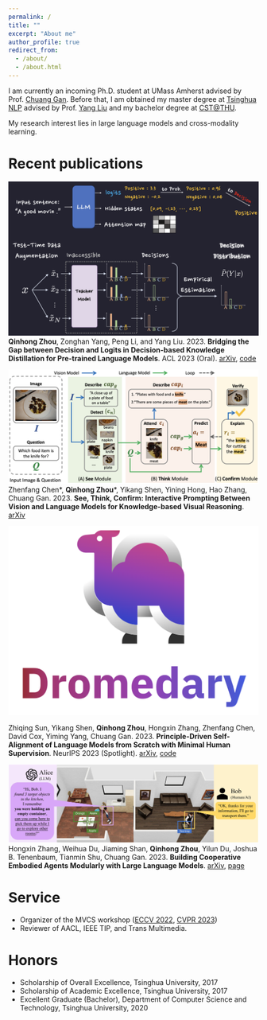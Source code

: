 ```yaml
---
permalink: /
title: ""
excerpt: "About me"
author_profile: true
redirect_from: 
  - /about/
  - /about.html
---
```


I am currently an incoming Ph.D. student at UMass Amherst advised by Prof. [Chuang Gan](https://people.csail.mit.edu/ganchuang/). Before that, I am obtained my master degree at [Tsinghua NLP](http://nlp.csai.tsinghua.edu.cn/) advised by Prof. [Yang Liu](http://nlp.csai.tsinghua.edu.cn/~ly/) and my bachelor degree at [CST@THU](https://www.cs.tsinghua.edu.cn/csen/).

My research interest lies in large language models and cross-modality learning.

Recent publications
======
![DBKD](../images/dbkd.png)
**Qinhong Zhou**, Zonghan Yang, Peng Li, and Yang Liu. 2023. **Bridging the Gap between Decision and Logits in Decision-based Knowledge Distillation for Pre-trained Language Models**. ACL 2023 (Oral). [arXiv](https://arxiv.org/abs/2306.08909), [code](https://github.com/zhouqqhh/DBKD-PLM)

![VisualCoT](../images/visualCoT.png)
Zhenfang Chen\*, **Qinhong Zhou**\*, Yikang Shen, Yining Hong, Hao Zhang, Chuang Gan. 2023. **See, Think, Confirm: Interactive Prompting Between Vision and Language Models for Knowledge-based Visual Reasoning**. [arXiv](https://arxiv.org/abs/2301.05226)

![Dromedary](../images/dromedary.png)

Zhiqing Sun, Yikang Shen, **Qinhong Zhou**, Hongxin Zhang, Zhenfang Chen, David Cox, Yiming Yang, Chuang Gan. 2023. **Principle-Driven Self-Alignment of Language Models from Scratch with Minimal Human Supervision**. NeurIPS 2023 (Spotlight). [arXiv](https://arxiv.org/abs/2305.03047), [code](https://github.com/IBM/Dromedary)

![CoLLM](../images/collm.jpg)
Hongxin Zhang, Weihua Du, Jiaming Shan, **Qinhong Zhou**, Yilun Du, Joshua B. Tenenbaum, Tianmin Shu, Chuang Gan. 2023. **Building Cooperative Embodied Agents Modularly with Large Language Models**. [arXiv](https://arxiv.org/abs/2307.02485), [page](https://vis-www.cs.umass.edu/Co-LLM-Agents/)

Service
======
* Organizer of the MVCS workshop ([ECCV 2022](https://mvcs-workshop.github.io/schedule.html), [CVPR 2023](https://mvcs-workshop.github.io/))
* Reviewer of AACL, IEEE TIP, and Trans Multimedia.

Honors
======
* Scholarship of Overall Excellence, Tsinghua University, 2017
* Scholarship of Academic Excellence, Tsinghua University, 2017
* Excellent Graduate (Bachelor), Department of Computer Science and Technology, Tsinghua University, 2020
